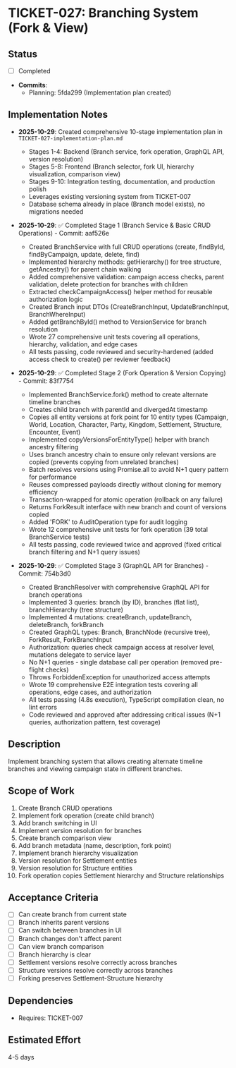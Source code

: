 # TICKET-027: Branching System (Fork & View)

## Status

- [ ] Completed
- **Commits**:
  - Planning: 5fda299 (Implementation plan created)

## Implementation Notes

- **2025-10-29**: Created comprehensive 10-stage implementation plan in `TICKET-027-implementation-plan.md`
  - Stages 1-4: Backend (Branch service, fork operation, GraphQL API, version resolution)
  - Stages 5-8: Frontend (Branch selector, fork UI, hierarchy visualization, comparison view)
  - Stages 9-10: Integration testing, documentation, and production polish
  - Leverages existing versioning system from TICKET-007
  - Database schema already in place (Branch model exists), no migrations needed

- **2025-10-29**: ✅ Completed Stage 1 (Branch Service & Basic CRUD Operations) - Commit: aaf526e
  - Created BranchService with full CRUD operations (create, findById, findByCampaign, update, delete, find)
  - Implemented hierarchy methods: getHierarchy() for tree structure, getAncestry() for parent chain walking
  - Added comprehensive validation: campaign access checks, parent validation, delete protection for branches with children
  - Extracted checkCampaignAccess() helper method for reusable authorization logic
  - Created Branch input DTOs (CreateBranchInput, UpdateBranchInput, BranchWhereInput)
  - Added getBranchById() method to VersionService for branch resolution
  - Wrote 27 comprehensive unit tests covering all operations, hierarchy, validation, and edge cases
  - All tests passing, code reviewed and security-hardened (added access check to create() per reviewer feedback)

- **2025-10-29**: ✅ Completed Stage 2 (Fork Operation & Version Copying) - Commit: 83f7754
  - Implemented BranchService.fork() method to create alternate timeline branches
  - Creates child branch with parentId and divergedAt timestamp
  - Copies all entity versions at fork point for 10 entity types (Campaign, World, Location, Character, Party, Kingdom, Settlement, Structure, Encounter, Event)
  - Implemented copyVersionsForEntityType() helper with branch ancestry filtering
  - Uses branch ancestry chain to ensure only relevant versions are copied (prevents copying from unrelated branches)
  - Batch resolves versions using Promise.all to avoid N+1 query pattern for performance
  - Reuses compressed payloads directly without cloning for memory efficiency
  - Transaction-wrapped for atomic operation (rollback on any failure)
  - Returns ForkResult interface with new branch and count of versions copied
  - Added 'FORK' to AuditOperation type for audit logging
  - Wrote 12 comprehensive unit tests for fork operation (39 total BranchService tests)
  - All tests passing, code reviewed twice and approved (fixed critical branch filtering and N+1 query issues)

- **2025-10-29**: ✅ Completed Stage 3 (GraphQL API for Branches) - Commit: 754b3d0
  - Created BranchResolver with comprehensive GraphQL API for branch operations
  - Implemented 3 queries: branch (by ID), branches (flat list), branchHierarchy (tree structure)
  - Implemented 4 mutations: createBranch, updateBranch, deleteBranch, forkBranch
  - Created GraphQL types: Branch, BranchNode (recursive tree), ForkResult, ForkBranchInput
  - Authorization: queries check campaign access at resolver level, mutations delegate to service layer
  - No N+1 queries - single database call per operation (removed pre-flight checks)
  - Throws ForbiddenException for unauthorized access attempts
  - Wrote 19 comprehensive E2E integration tests covering all operations, edge cases, and authorization
  - All tests passing (4.8s execution), TypeScript compilation clean, no lint errors
  - Code reviewed and approved after addressing critical issues (N+1 queries, authorization pattern, test coverage)

## Description

Implement branching system that allows creating alternate timeline branches and viewing campaign state in different branches.

## Scope of Work

1. Create Branch CRUD operations
2. Implement fork operation (create child branch)
3. Add branch switching in UI
4. Implement version resolution for branches
5. Create branch comparison view
6. Add branch metadata (name, description, fork point)
7. Implement branch hierarchy visualization
8. Version resolution for Settlement entities
9. Version resolution for Structure entities
10. Fork operation copies Settlement hierarchy and Structure relationships

## Acceptance Criteria

- [ ] Can create branch from current state
- [ ] Branch inherits parent versions
- [ ] Can switch between branches in UI
- [ ] Branch changes don't affect parent
- [ ] Can view branch comparison
- [ ] Branch hierarchy is clear
- [ ] Settlement versions resolve correctly across branches
- [ ] Structure versions resolve correctly across branches
- [ ] Forking preserves Settlement-Structure hierarchy

## Dependencies

- Requires: TICKET-007

## Estimated Effort

4-5 days
